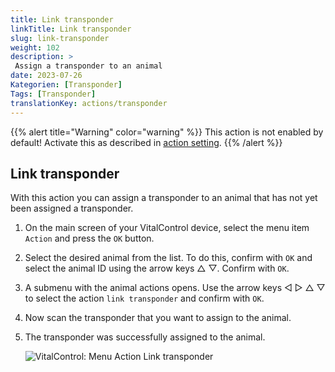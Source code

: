 ```yaml
---
title: Link transponder
linkTitle: Link transponder
slug: link-transponder
weight: 102
description: >
 Assign a transponder to an animal
date: 2023-07-26
Kategorien: [Transponder]
Tags: [Transponder]
translationKey: actions/transponder
---
```

{{% alert title="Warning" color="warning" %}}
This action is not enabled by default! Activate this as described in [action setting](/en/docs/actions/action-setting/).
{{% /alert %}}

## Link transponder

With this action you can assign a transponder to an animal that has not yet been assigned a transponder.

1. On the main screen of your VitalControl device, select the menu item `Action` and press the `OK` button.

2. Select the desired animal from the list. To do this, confirm with `OK` and select the animal ID using the arrow keys △ ▽. Confirm with `OK`.

3. A submenu with the animal actions opens. Use the arrow keys ◁ ▷ △ ▽ to select the action `link transponder` and confirm with `OK`.

4. Now scan the transponder that you want to assign to the animal.

5. The transponder was successfully assigned to the animal.

    ![VitalControl: Menu Action Link transponder](../images/linktransponder.png "Link transponder")

